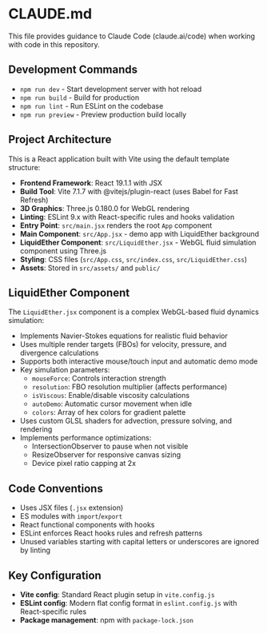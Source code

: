 # CLAUDE.md

This file provides guidance to Claude Code (claude.ai/code) when working with code in this repository.

## Development Commands

- `npm run dev` - Start development server with hot reload
- `npm run build` - Build for production
- `npm run lint` - Run ESLint on the codebase
- `npm run preview` - Preview production build locally

## Project Architecture

This is a React application built with Vite using the default template structure:

- **Frontend Framework**: React 19.1.1 with JSX
- **Build Tool**: Vite 7.1.7 with @vitejs/plugin-react (uses Babel for Fast Refresh)
- **3D Graphics**: Three.js 0.180.0 for WebGL rendering
- **Linting**: ESLint 9.x with React-specific rules and hooks validation
- **Entry Point**: `src/main.jsx` renders the root `App` component
- **Main Component**: `src/App.jsx` - demo app with LiquidEther background
- **LiquidEther Component**: `src/LiquidEther.jsx` - WebGL fluid simulation component using Three.js
- **Styling**: CSS files (`src/App.css`, `src/index.css`, `src/LiquidEther.css`)
- **Assets**: Stored in `src/assets/` and `public/`

## LiquidEther Component

The `LiquidEther.jsx` component is a complex WebGL-based fluid dynamics simulation:

- Implements Navier-Stokes equations for realistic fluid behavior
- Uses multiple render targets (FBOs) for velocity, pressure, and divergence calculations
- Supports both interactive mouse/touch input and automatic demo mode
- Key simulation parameters:
  - `mouseForce`: Controls interaction strength
  - `resolution`: FBO resolution multiplier (affects performance)
  - `isViscous`: Enable/disable viscosity calculations
  - `autoDemo`: Automatic cursor movement when idle
  - `colors`: Array of hex colors for gradient palette
- Uses custom GLSL shaders for advection, pressure solving, and rendering
- Implements performance optimizations:
  - IntersectionObserver to pause when not visible
  - ResizeObserver for responsive canvas sizing
  - Device pixel ratio capping at 2x

## Code Conventions

- Uses JSX files (`.jsx` extension)
- ES modules with `import`/`export`
- React functional components with hooks
- ESLint enforces React hooks rules and refresh patterns
- Unused variables starting with capital letters or underscores are ignored by linting

## Key Configuration

- **Vite config**: Standard React plugin setup in `vite.config.js`
- **ESLint config**: Modern flat config format in `eslint.config.js` with React-specific rules
- **Package management**: npm with `package-lock.json`